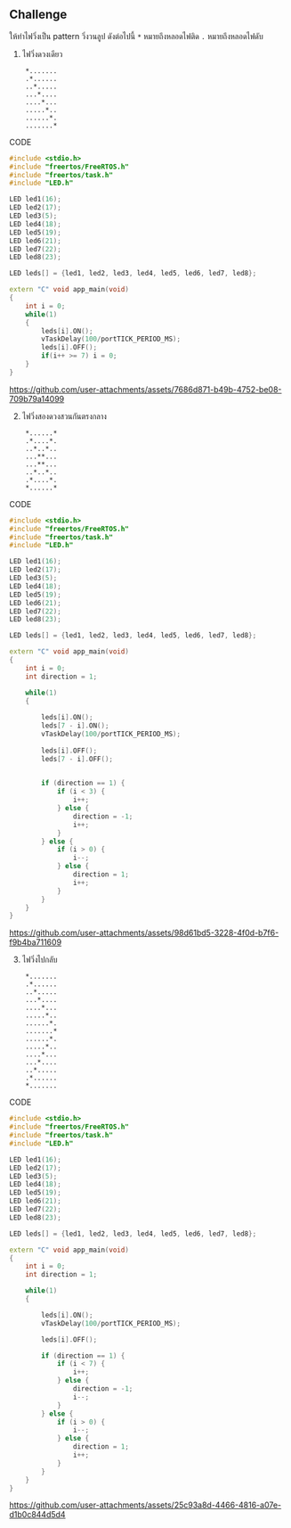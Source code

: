 ## Challenge

ให้ทำไฟวิ่งเป็น pattern วิ่งวนลูป ดังต่อไปนี้ 
`*` หมายถึงหลอดไฟติด 
`.` หมายถึงหลอดไฟดับ

1. ไฟวิ่งดวงเดียว 
```
    *.......
    .*......
    ..*.....
    ...*....
    ....*...
    .....*..
    ......*.
    .......*
```
CODE

```cpp
#include <stdio.h>
#include "freertos/FreeRTOS.h"
#include "freertos/task.h"
#include "LED.h"

LED led1(16); 
LED led2(17); 
LED led3(5); 
LED led4(18); 
LED led5(19); 
LED led6(21); 
LED led7(22); 
LED led8(23); 

LED leds[] = {led1, led2, led3, led4, led5, led6, led7, led8};

extern "C" void app_main(void)
{
    int i = 0;
    while(1)
    {        
        leds[i].ON();
        vTaskDelay(100/portTICK_PERIOD_MS);
        leds[i].OFF();
        if(i++ >= 7) i = 0;
    }
}
```


https://github.com/user-attachments/assets/7686d871-b49b-4752-be08-709b79a14099



2. ไฟวิ่งสองดวงสวนกันตรงกลาง 
```
    *......*
    .*....*.
    ..*..*..
    ...**...
    ...**...
    ..*..*..
    .*....*.
    *......*
```
CODE
```cpp
#include <stdio.h>
#include "freertos/FreeRTOS.h"
#include "freertos/task.h"
#include "LED.h"

LED led1(16); 
LED led2(17); 
LED led3(5); 
LED led4(18); 
LED led5(19); 
LED led6(21); 
LED led7(22); 
LED led8(23); 

LED leds[] = {led1, led2, led3, led4, led5, led6, led7, led8};

extern "C" void app_main(void)
{
    int i = 0;
    int direction = 1;

    while(1)
    {        
      
        leds[i].ON();
        leds[7 - i].ON();
        vTaskDelay(100/portTICK_PERIOD_MS);
        
        leds[i].OFF();
        leds[7 - i].OFF();

    
        if (direction == 1) {
            if (i < 3) {
                i++;
            } else {
                direction = -1;
                i++;
            }
        } else {
            if (i > 0) {
                i--;
            } else {
                direction = 1;
                i++;
            }
        }
    }
}
```


https://github.com/user-attachments/assets/98d61bd5-3228-4f0d-b7f6-f9b4ba711609



3. ไฟวิ่งไปกลับ 
```
    *.......
    .*......
    ..*.....
    ...*....
    ....*...
    .....*..
    ......*.
    .......*
    ......*.
    .....*..
    ....*...
    ...*....
    ..*.....
    .*......
    *.......
```
CODE 

``` cpp
#include <stdio.h>
#include "freertos/FreeRTOS.h"
#include "freertos/task.h"
#include "LED.h"

LED led1(16); 
LED led2(17); 
LED led3(5); 
LED led4(18); 
LED led5(19); 
LED led6(21); 
LED led7(22); 
LED led8(23); 

LED leds[] = {led1, led2, led3, led4, led5, led6, led7, led8};

extern "C" void app_main(void)
{
    int i = 0;
    int direction = 1; 

    while(1)
    {        

        leds[i].ON();
        vTaskDelay(100/portTICK_PERIOD_MS);

        leds[i].OFF();

        if (direction == 1) {
            if (i < 7) {
                i++;
            } else {
                direction = -1;
                i--;
            }
        } else {
            if (i > 0) {
                i--;
            } else {
                direction = 1;
                i++;
            }
        }
    }
}
```


https://github.com/user-attachments/assets/25c93a8d-4466-4816-a07e-d1b0c844d5d4


